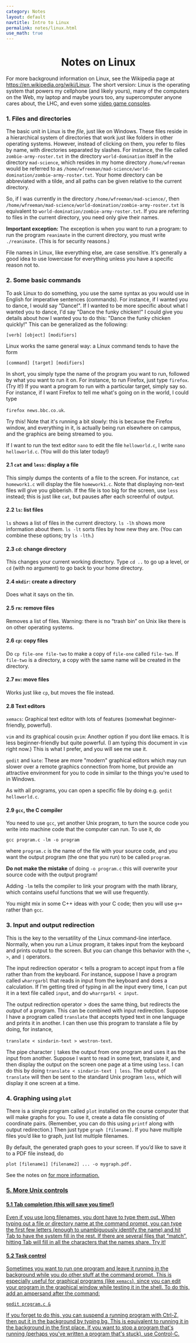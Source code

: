 ```yaml
---
category: Notes
layout: default
navtitle: Intro to Linux
permalink: notes/linux.html
use_math: true
---
```


<center><h1>Notes on Linux</h1></center>


For more background information on Linux, see the Wikipedia page at <https://en.wikipedia.org/wiki/Linux>. The short version: Linux is 
the operating system that powers my cellphone (and likely yours), many of the computers on the Web, my laptop and maybe yours too,
any supercomputer anyone cares about,
the LHC, and even some <a href="https://en.wikipedia.org/wiki/Steam_Machine_(hardware_platform)">video game consoles</a>. 


### 1. Files and directories

The basic unit in Linux is the *file*, just like on Windows. These files reside in a hierarchical system of directories that work just like folders in other operating systems. However, instead of clicking on them, you refer to files by name, with directories separated by slashes. For instance, the file called `zombie-army-roster.txt` in the directory `world-domination` itself in the directory `mad-science`, which resides in my home directory `/home/wfreeman` would be referred to as `/home/wfreeman/mad-science/world-domination/zombie-army-roster.txt`. Your home directory can be abbreviated with a tilde, and all paths can be given relative to the current directory. 

So, if I was currently in the directory `/home/wfreeman/mad-science/`, then `/home/wfreeman/mad-science/world-domination/zombie-army-roster.txt` is equivalent to `world-domination/zombie-army-roster.txt`. If you are referring to files in the current directory, you need only give their names. 


**Important exception:** The exception is when you want to run a program: to run the program `reanimate` in the current directory, you must write `./reanimate.` (This is for security reasons.) 

File names in Linux, like everything else, are case sensitive. It's generally a good idea to use lowercase for everything unless you have a specific reason not to.

### 2. Some basic commands
To ask Linux to do something, you use the same syntax as you would use in English for imperative sentences (commands). For instance, if I wanted you to dance, I would say "Dance!". If I wanted to be more specific about what I wanted you to dance, I'd say "Dance the funky chicken!" I could give you details about how I wanted you to do this: "Dance the funky chicken quickly!" This can be generalized as the following:

```
[verb] [object] [modifiers]
```

Linux works the same general way: a Linux command tends to have the form

```
[command] [target] [modifiers]
```

In short, you simply type the name of the program you want to run, followed by what you want to run it on. For instance, to run Firefox, just type `firefox`. (Try it!) If you want a program to run with a particular target, simply say so. For instance, if I want Firefox to tell me what's going on in the world, I could type 

```firefox news.bbc.co.uk```. 

Try this! Note that it's running a bit slowly: this is because the Firefox window, and everything in it, is actually being run elsewhere on campus, and the graphics are being streamed to you. 

If I want to run the text editor `nano` to edit the file `helloworld.c`, I write `nano helloworld.c`. (You will do this later today!)


#### 2.1 `cat` and `less`: display a file
This simply dumps the contents of a file to the screen. For instance, `cat homework1.c` will display the file `homework1.c`. Note that displaying non-text files will give you gibberish. If the file is too big for the screen, use `less` instead; this is just like `cat`, but pauses after each screenful of output.

#### 2.2 `ls`: list files
`ls` shows a list of files in the current directory. `ls -lh` shows more information about them. `ls -lt` sorts
files by how new they are. (You can combine these options; try `ls -lth`.)


#### 2.3 `cd`: change directory
This changes your current working directory. Type `cd ..` to go up a level, or `cd` (with no argument) to go back to your home directory.

#### 2.4 `mkdir`: create a directory
Does what it says on the tin.

#### 2.5 `rm`: remove files
Removes a list of files. Warning: there is no “trash bin” on Unix like there is on other operating systems. 

#### 2.6 `cp`: copy files
Do `cp file-one file-two` to make a copy of `file-one` called `file-two`. If `file-two` is a directory, a copy
with the same name will be created in the directory.

#### 2.7 `mv`: move files
Works just like `cp`, but moves the file instead.

#### 2.8 Text editors

`xemacs`: Graphical text editor with lots of features (somewhat beginner-friendly, powerful). 

`vim` and its graphical cousin `gvim`: Another option if you dont like emacs. It is less beginner-friendly but quite powerful. (I am typing this document in `vim` right now.) This is what I prefer, and you will see me use it.

`gedit` and `kate`: These are more "modern" graphical editors which may run slower over a remote graphics connection from home, but provide an attractive environment for you to code in similar to the things you're used to in Windows.

As with all programs, you can open a specific file by doing e.g. `gedit helloworld.c`.

#### 2.9 `gcc`, the C compiler

You need to use `gcc`, yet another Unix program, to turn the source code you write into machine code that the computer can run. To use it, do 

```
gcc program.c -lm -o program
```

where `program.c` is the name of the file with your source code, and you want the output program (the one that you run) to be called `program`. 

**Do not make the mistake** of doing `-o program.c` this will overwrite your source code with the output program! 

Adding `-lm` tells the compiler to link your program with the math library, which contains useful functions that we will use frequently.

You might mix in some C++ ideas with your C code; then you will use `g++` rather than `gcc`.

### 3. Input and output redirection
This is the key to the versatility of the Linux command-line interface. Normally, when you run a Linux program, it takes input from the keyboard and prints output to the screen. But you can change this behavior with the `<`, `>`, and `|` operators.

The input redirection operator < tells a program to accept input from a file rather than from the keyboard. For instance, suppose I have a program called `wharrgarbl` that reads in input from the keyboard and does a calculation. 
If I'm getting tired of typing in all the input every time, I can put it in a text file called `input`,
and do `wharrgarbl < input`.

The output redirection operator > does the same thing, but redirects the *output* of a program. This can be combined with input redirection. Suppose I have a program called `translate` that accepts typed text in one language and prints it in another. I can then use this program to translate a file by doing, for instance, 

```translate < sindarin-text > westron-text```.

The pipe character `|` takes the output from one program and uses it as the input from another. Suppose I want to read in some text, translate it, and then display the output on the screen one page at a time using `less`. I can do this by doing `translate < sindarin-text | less`. The output of `translate` will then be sent to the standard Unix program `less`, which will display it one screen at a time.

### 4. Graphing using `plot`
There is a simple program called `plot` installed on the course computer that will make graphs for you. To use it, create a data file consisting of coordinate pairs. (Remember, you can do this using `printf` along with output redirection.) Then just type `graph [filename]`. If you have multiple files you’d like to graph, just list multiple filenames.

By default, the generated graph goes to your screen. If you’d like to save it to a PDF file instead, do

```
plot [filename1] [filename2] ... -o mygraph.pdf.
```

See the notes on <a href="plot.md"> for more information.

### 5. More Unix controls

#### 5.1 Tab completion (this will save you time!)

Even if you use long filenames, you dont have to type them out. When typing out a file or directory name at the command prompt, you can type the first few letters (enough to unambiguously identify the name) and hit Tab to have the system fill in the rest. If there are several files that “match”, hitting Tab will fill in all the characters that the names share. Try it!

#### 5.2 Task control
Sometimes you want to run one program and leave it running in the background while you do other stuff at the command prompt. This is especially useful for graphical programs (like `xemacs`), since you can edit your program in the graphical window while testing it in the shell. To do this, add an ampersand after the command: 

```gedit program.c &```


If you forget to do this, you can suspend a running program with Ctrl-Z, then put it in the background by typing bg. This is equivalent to running it in the background in the first place. If you want to stop a program that's running (perhaps you've written a program that's stuck), use Control-C.
